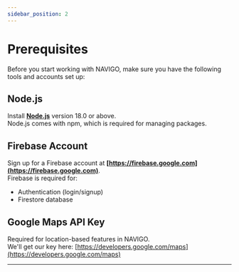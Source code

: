 ```yaml
---
sidebar_position: 2
---
```


# Prerequisites

Before you start working with NAVIGO, make sure you have the following tools and accounts set up:

## Node.js

Install **[Node.js](https://nodejs.org/en/download/)** version 18.0 or above.  
Node.js comes with npm, which is required for managing packages.

## Firebase Account

Sign up for a Firebase account at **[https://firebase.google.com](https://firebase.google.com)**.  
Firebase is required for:

- Authentication (login/signup)
- Firestore database

## Google Maps API Key

Required for location-based features in NAVIGO.  
We'll get our key here: [https://developers.google.com/maps](https://developers.google.com/maps)

---
